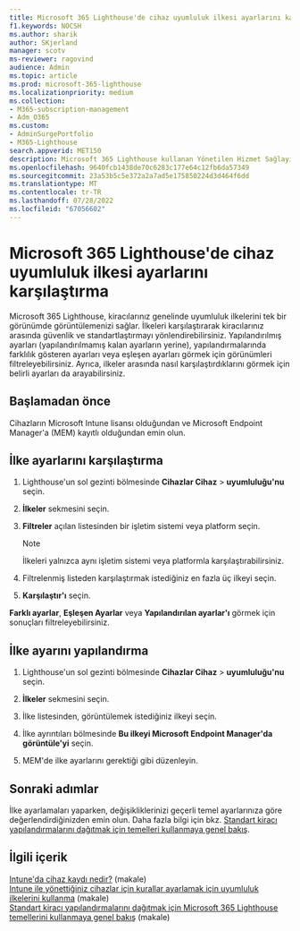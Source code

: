 ```yaml
---
title: Microsoft 365 Lighthouse'de cihaz uyumluluk ilkesi ayarlarını karşılaştırma
f1.keywords: NOCSH
ms.author: sharik
author: SKjerland
manager: scotv
ms-reviewer: ragovind
audience: Admin
ms.topic: article
ms.prod: microsoft-365-lighthouse
ms.localizationpriority: medium
ms.collection:
- M365-subscription-management
- Adm_O365
ms.custom:
- AdminSurgePortfolio
- M365-Lighthouse
search.appverid: MET150
description: Microsoft 365 Lighthouse kullanan Yönetilen Hizmet Sağlayıcıları (MSP) için cihaz uyumluluk ilkesi ayarlarını karşılaştırmayı öğrenin.
ms.openlocfilehash: 9640fcb1438de70c6283c177e64c12fb6da57349
ms.sourcegitcommit: 23a53b5c5e372a2a7ad5e175850224d3d464f6dd
ms.translationtype: MT
ms.contentlocale: tr-TR
ms.lasthandoff: 07/28/2022
ms.locfileid: "67056602"
---
```

# <a name="compare-device-compliance-policy-settings-in-microsoft-365-lighthouse"></a>Microsoft 365 Lighthouse'de cihaz uyumluluk ilkesi ayarlarını karşılaştırma

Microsoft 365 Lighthouse, kiracılarınız genelinde uyumluluk ilkelerini tek bir görünümde görüntülemenizi sağlar. İlkeleri karşılaştırarak kiracılarınız arasında güvenlik ve standartlaştırmayı yönlendirebilirsiniz. Yapılandırılmış ayarları (yapılandırılmamış kalan ayarların yerine), yapılandırmalarında farklılık gösteren ayarları veya eşleşen ayarları görmek için görünümleri filtreleyebilirsiniz. Ayrıca, ilkeler arasında nasıl karşılaştırdıklarını görmek için belirli ayarları da arayabilirsiniz.

## <a name="before-you-begin"></a>Başlamadan önce

Cihazların Microsoft Intune lisansı olduğundan ve Microsoft Endpoint Manager'a (MEM) kayıtlı olduğundan emin olun.

## <a name="compare-policy-settings"></a>İlke ayarlarını karşılaştırma

1. Lighthouse'un sol gezinti bölmesinde **Cihazlar Cihaz** > **uyumluluğu'nu** seçin.

2. **İlkeler** sekmesini seçin.

3. **Filtreler** açılan listesinden bir işletim sistemi veya platform seçin.

   > [!NOTE]
   > İlkeleri yalnızca aynı işletim sistemi veya platformla karşılaştırabilirsiniz.

4. Filtrelenmiş listeden karşılaştırmak istediğiniz en fazla üç ilkeyi seçin.

5. **Karşılaştır'ı** seçin.

**Farklı ayarlar**, **Eşleşen Ayarlar** veya **Yapılandırılan ayarlar'ı** görmek için sonuçları filtreleyebilirsiniz.

## <a name="configure-a-policy-setting"></a>İlke ayarını yapılandırma

1. Lighthouse'un sol gezinti bölmesinde **Cihazlar Cihaz** > **uyumluluğu'nu** seçin.

2. **İlkeler** sekmesini seçin.

3. İlke listesinden, görüntülemek istediğiniz ilkeyi seçin.

4. İlke ayrıntıları bölmesinde **Bu ilkeyi Microsoft Endpoint Manager'da görüntüle'yi** seçin.

5. MEM'de ilke ayarlarını gerektiği gibi düzenleyin.

## <a name="next-steps"></a>Sonraki adımlar

İlke ayarlamaları yaparken, değişikliklerinizi geçerli temel ayarlarınıza göre değerlendirdiğinizden emin olun. Daha fazla bilgi için bkz. [Standart kiracı yapılandırmalarını dağıtmak için temelleri kullanmaya genel bakış](m365-lighthouse-deploy-standard-tenant-configurations-overview.md).

## <a name="related-content"></a>İlgili içerik

[Intune'da cihaz kaydı nedir?](/mem/intune/enrollment/device-enrollment) (makale)  
[Intune ile yönettiğiniz cihazlar için kurallar ayarlamak için uyumluluk ilkelerini kullanma](/mem/intune/protect/device-compliance-get-started) (makale)  
[Standart kiracı yapılandırmalarını dağıtmak için Microsoft 365 Lighthouse temellerini kullanmaya genel bakış](m365-lighthouse-deploy-standard-tenant-configurations-overview.md) (makale)
